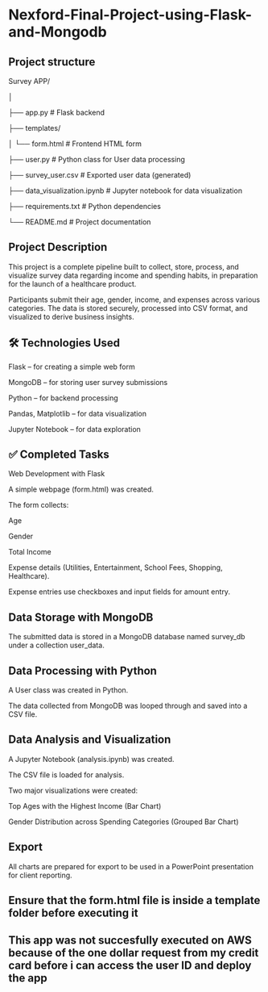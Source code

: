 # Nexford-Final-Project-using-Flask-and-Mongodb

## Project structure

Survey APP/


│

├── app.py                 # Flask backend

├── templates/

│   └── form.html          # Frontend HTML form

├── user.py          # Python class for User data processing

├── survey_user.csv        # Exported user data (generated)

├── data_visualization.ipynb         # Jupyter notebook for data visualization

├── requirements.txt       # Python dependencies

└── README.md              # Project documentation


## Project Description
This project is a complete pipeline built to collect, store, process, and visualize survey data regarding income and spending habits, in preparation for the launch of a healthcare product.

Participants submit their age, gender, income, and expenses across various categories. The data is stored securely, processed into CSV format, and visualized to derive business insights.

## 🛠️ Technologies Used
Flask – for creating a simple web form

MongoDB – for storing user survey submissions

Python – for backend processing

Pandas, Matplotlib – for data visualization

Jupyter Notebook – for data exploration

## ✅ Completed Tasks
Web Development with Flask

A simple webpage (form.html) was created.

The form collects:

Age

Gender

Total Income

Expense details (Utilities, Entertainment, School Fees, Shopping, Healthcare).

Expense entries use checkboxes and input fields for amount entry.

## Data Storage with MongoDB

The submitted data is stored in a MongoDB database named survey_db under a collection user_data.

## Data Processing with Python

A User class was created in Python.

The data collected from MongoDB was looped through and saved into a CSV file.

## Data Analysis and Visualization

A Jupyter Notebook (analysis.ipynb) was created.

The CSV file is loaded for analysis.

Two major visualizations were created:

Top Ages with the Highest Income (Bar Chart)

Gender Distribution across Spending Categories (Grouped Bar Chart)

## Export

All charts are prepared for export to be used in a PowerPoint presentation for client reporting.


## Ensure that the form.html file is inside a template folder before executing it

## This app was not succesfully executed on AWS because of the one dollar request from my credit card before i can access the user ID and deploy the app
